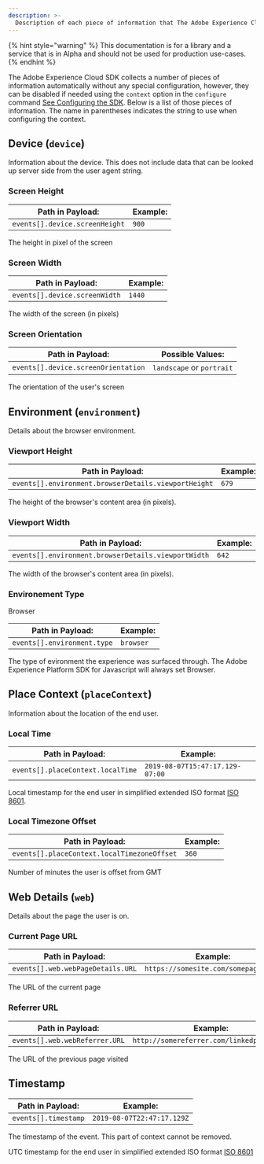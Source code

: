 ```yaml
---
description: >-
  Description of each piece of information that The Adobe Experience Cloud SDK collects automatically
---
```


{% hint style="warning" %}
This documentation is for a library and a service that is in Alpha and should not be used for production use-cases.
{% endhint %}

The Adobe Experience Cloud SDK collects a number of pieces of information automatically without any special configuration, however, they can be disabled if needed using the `context` option in the `configure` command [See Configuring the SDK](../fundamentals/configuring-the-sdk.md). Below is a list of those pieces of information. The name in parentheses indicates the string to use when configuring the context.

## Device (`device`)

Information about the device. This does not include data that can be looked up server side from the user agent string.

### Screen Height

| **Path in Payload:**  | **Example:** |
| -- | -- |
| `events[].device.screenHeight` | `900` |

The height in pixel of the screen  

### Screen Width

| **Path in Payload:**  | **Example:** |
| -- | -- |
| `events[].device.screenWidth` | `1440` |

The width of the screen (in pixels)  

### Screen Orientation

| **Path in Payload:**  | **Possible Values:** |
| -- | -- |
| `events[].device.screenOrientation` | `landscape` or `portrait` |

The orientation of the user's screen

## Environment (`environment`)

Details about the browser environment.

### Viewport Height

| **Path in Payload:**  | **Example:** |
| -- | -- |
| `events[].environment.browserDetails.viewportHeight` | `679` |

The height of the browser's content area (in pixels).

### Viewport Width

| **Path in Payload:**  | **Example:** |
| -- | -- |
| `events[].environment.browserDetails.viewportWidth` | `642` |

The width of the browser's content area (in pixels).

### Environement Type

Browser

| **Path in Payload:**  | **Example:** |
| -- | -- |
| `events[].environment.type` | `browser` |

The type of evironment the experience was surfaced through. The Adobe Experience Platform SDK for Javascript will always set Browser.

## Place Context (`placeContext`)

Information about the location of the end user.

### Local Time

| **Path in Payload:**  | **Example:** |
| -- | -- |
| `events[].placeContext.localTime` | `2019-08-07T15:47:17.129-07:00` |

Local timestamp for the end user in simplified extended ISO format [ISO 8601](https://tools.ietf.org/html/rfc3339#section-5.6).

### Local Timezone Offset

| **Path in Payload:**  | **Example:** |
| -- | -- |
| `events[].placeContext.localTimezoneOffset` | `360` |

Number of minutes the user is offset from GMT  

## Web Details (`web`)

Details about the page the user is on.

### Current Page URL

| **Path in Payload:**  | **Example:** |
| -- | -- |
| `events[].web.webPageDetails.URL` | `https://somesite.com/somepage.html` |

The URL of the current page  

### Referrer URL

| **Path in Payload:**  | **Example:** |
| -- | -- |
| `events[].web.webReferrer.URL` | `http://somereferrer.com/linkedpage.html` |

The URL of the previous page visited

## Timestamp

| **Path in Payload:**  | **Example:** |
| -- | -- |
| `events[].timestamp` | `2019-08-07T22:47:17.129Z` |

The timestamp of the event.  This part of context cannot be removed.

UTC timestamp for the end user in simplified extended ISO format [ISO 8601](https://tools.ietf.org/html/rfc3339#section-5.6)
